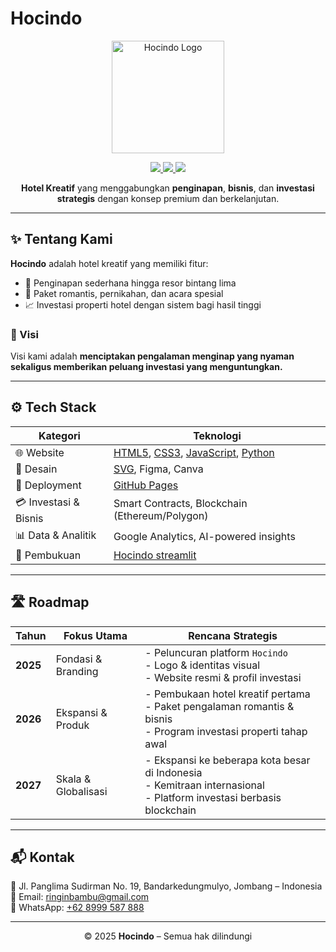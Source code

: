 # Hocindo

<p align="center">
  <img src="https://raw.githubusercontent.com/hocindo/hocindo.github.io/main/assets/hocindo_logo2.svg" alt="Hocindo Logo" width="180">
</p>

<p align="center">
  <a href="https://www.instagram.com/hotelcintadolar/">
    <img src="https://img.shields.io/badge/Instagram-hocindo-pink?logo=instagram&logoColor=white">
  </a>
  <a href="https://x.com/hocindo">
    <img src="https://img.shields.io/badge/hocindo-blue?logo=x&logoColor=white">
  </a>
  <a href="https://www.facebook.com/hotelcintadolar">
    <img src="https://img.shields.io/badge/Facebook-hocindo-blue?logo=facebook&logoColor=white">
  </a>
</p>

<p align="center">
  <b>Hotel Kreatif</b> yang menggabungkan <b>penginapan</b>, <b>bisnis</b>, dan <b>investasi strategis</b> dengan konsep premium dan berkelanjutan.
</p>

---

## ✨ Tentang Kami
**Hocindo** adalah hotel kreatif yang memiliki fitur:
- 🏨 Penginapan sederhana hingga resor bintang lima  
- 💖 Paket romantis, pernikahan, dan acara spesial  
- 📈 Investasi properti hotel dengan sistem bagi hasil tinggi  

### 🎯 Visi
Visi kami adalah **menciptakan pengalaman menginap yang nyaman sekaligus memberikan peluang investasi yang menguntungkan.**

---

## ⚙️ Tech Stack

| Kategori | Teknologi |
|----------|-----------|
| 🌐 Website | [HTML5](https://developer.mozilla.org/en-US/docs/Web/HTML), [CSS3](https://developer.mozilla.org/en-US/docs/Web/CSS), [JavaScript](https://developer.mozilla.org/en-US/docs/Web/JavaScript), [Python](https://www.python.org/) |
| 🎨 Desain | [SVG](https://developer.mozilla.org/en-US/docs/Web/SVG), Figma, Canva |
| 🚀 Deployment | [GitHub Pages](https://pages.github.com/) |
| 💳 Investasi & Bisnis | Smart Contracts, Blockchain (Ethereum/Polygon) |
| 📊 Data & Analitik | Google Analytics, AI-powered insights |
| 💼 Pembukuan | [Hocindo streamlit](https://hocindo.streamlit.app/)

---

## 🛣️ Roadmap

| Tahun | Fokus Utama | Rencana Strategis |
|-------|-------------|------------------|
| **2025** | Fondasi & Branding | - Peluncuran platform `Hocindo` <br> - Logo & identitas visual <br> - Website resmi & profil investasi |
| **2026** | Ekspansi & Produk | - Pembukaan hotel kreatif pertama <br> - Paket pengalaman romantis & bisnis <br> - Program investasi properti tahap awal |
| **2027** | Skala & Globalisasi | - Ekspansi ke beberapa kota besar di Indonesia <br> - Kemitraan internasional <br> - Platform investasi berbasis blockchain |

---

## 📬 Kontak
📍 Jl. Panglima Sudirman No. 19, Bandarkedungmulyo, Jombang – Indonesia  
📧 Email: [ringinbambu@gmail.com](mailto:ringinbambu@gmail.com)  
📱 WhatsApp: [+62 8999 587 888](https://wa.me/628999587888)  

---

<p align="center">
  © 2025 <b>Hocindo</b> – Semua hak dilindungi
</p>

